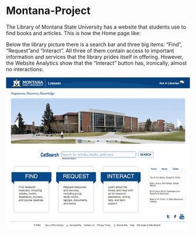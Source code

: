 # Montana-Project

The Library of Montana State University has a website that students use to find
books and articles. This is how the Home page  like:

Below the library picture there is a search bar and three big items: “Find”, “Request”and “Interact”. All three of them contain access to important 
information and services that the library prides itself in offering. However, the Website Analytics show that the “Interact” button has, ironically, 
almost no interactions:

![Alt text](https://github.com/H2605/Montana-Project/blob/main/ReadMeImages/montana_library.png)
